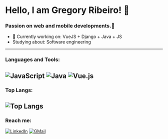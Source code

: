 # Hello, I am Gregory Ribeiro! 👋
### Passion on web and mobile developments.🚀 
- 🌱  Currently working on: VueJS + Django + Java + JS
- Studying about: Software engineering
---
### Languages and Tools:
![JavaScript](https://img.shields.io/badge/-JavaScript-F7DF1E?style=flat-square&logo=javascript&logoColor=black)
![Java](https://img.shields.io/badge/Java-ED8B00?style=flat-square&logo=openjdk&logoColor=white)
![Vue.js](https://img.shields.io/badge/-Vue.js-4FC08D?style=flat-square&logo=vue.js&logoColor=white)
---
### Top Langs:
![Top Langs](https://github-readme-stats.vercel.app/api/top-langs/?username=eugreg&layout=compact&theme=radical)
---
### Reach me:
[![LinkedIn](https://img.shields.io/badge/-LinkedIn-0077B5?style=flat-square&logo=linkedin&logoColor=white)]([https://www.linkedin.com/in//](https://www.linkedin.com/in/gregory-ribeiro-76b748272/))
[![GMail](https://img.shields.io/badge/Gmail-D14836?style=flat-square&logo=gmail&logoColor=white)](mailto:gregoryribeiro00@gmail.com)
